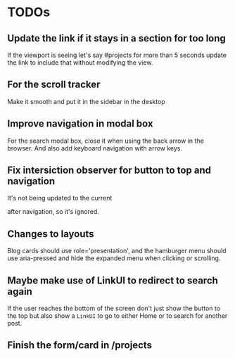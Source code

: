# TODOs

## Update the link if it stays in a section for too long

If the viewport is seeing let's say #projects for more than 5 seconds update the
link to include that without modifying the view.

## For the scroll tracker

Make it smooth and put it in the sidebar in the desktop

## Improve navigation in modal box

For the search modal box, close it when using the back arrow in the browser. And
also add keyboard navigation with arrow keys.

## Fix intersiction observer for button to top and navigation

It's not being updated to the current <main> after navigation, so it's ignored.

## Changes to layouts

Blog cards should use role='presentation', and the hamburger menu should use
aria-pressed and hide the expanded menu when clicking or scrolling.

## Maybe make use of LinkUI to redirect to search again

If the user reaches the bottom of the screen don't just show the button to the
top but also show a `LinkUI` to go to either Home or to search for another post.

## Finish the form/card in /projects
